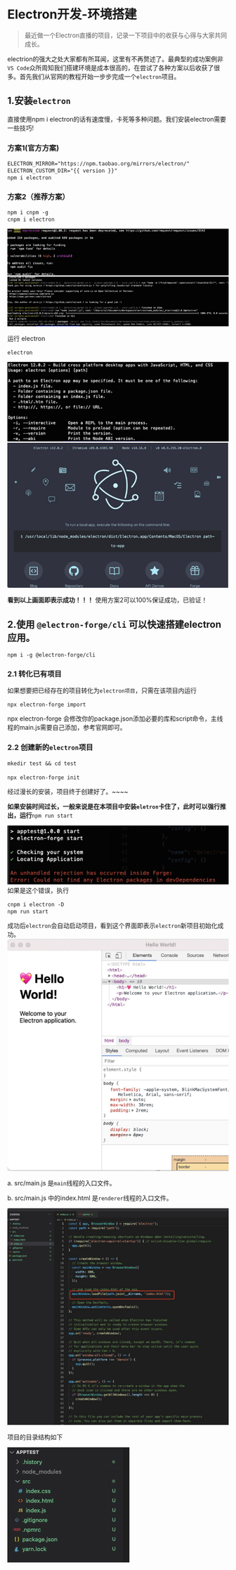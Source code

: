 # Electron开发-环境搭建

> 最近做一个Electron直播的项目，记录一下项目中的收获与心得与大家共同成长。

electrion的强大之处大家都有所耳闻，这里有不再赘述了。最典型的成功案例非`VS Code`众所周知我们搭建环境是成本很高的，在尝试了各种方案以后收获了很多。首先我们从官网的教程开始一步步完成一个`electron`项目。

## 1.安装`electron`

直接使用npm i electron的话有速度慢，卡死等多种问题。我们安装electron需要一些技巧!

### 方案1(官方方案)

```
ELECTRON_MIRROR="https://npm.taobao.org/mirrors/electron/"
ELECTRON_CUSTOM_DIR="{{ version }}"
npm i electron 
```

### 方案2（推荐方案）
```
npm i cnpm -g
cnpm i electron
```
![image.png](./img1/1.png)
![image.png](./img1/2.png)

运行 electron
```
electron
```
![image.png](./img1/3.png)
![image.png](./img1/4.png)

**看到以上画面即表示成功！！！** 使用方案2可以100%保证成功，已验证！

## 2.使用 `@electron-forge/cli` 可以快速搭建electron应用。

```
npm i -g @electron-forge/cli
```

### 2.1 转化已有项目
如果想要把已经存在的项目转化为`electron项目`，只需在该项目内运行

```
npx electron-forge import
```

npx electron-forge 会修改你的package.json添加必要的库和script命令，主线程的main.js需要自己添加，参考官网即可。


### 2.2 创建新的`electron`项目

```
mkedir test && cd test

npx electron-forge init
```
经过漫长的安装，项目终于创建好了。~~~~

**如果安装时间过长，一般来说是在本项目中安装`eletron`卡住了，此时可以强行推出，运行**`npm run start`
    
![image.png](./img1/5.png)
如果是这个错误，执行

```
cnpm i electron -D
npm run start
```

成功后`electron`会自动启动项目，看到这个界面即表示`electron`新项目初始化成功。
![image.png](./img1/6.png)


a. src/main.js 是`main`线程的入口文件。

b. src/main.js 中的index.html 是`renderer`线程的入口文件。

![image.png](./img1/7.png)

项目的目录结构如下

![image.png](./img1/8.png)


